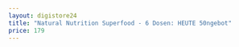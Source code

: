 ```yaml
---
layout: digistore24
title: "Natural Nutrition Superfood - 6 Dosen: HEUTE 50ngebot"
price: 179
---
```

